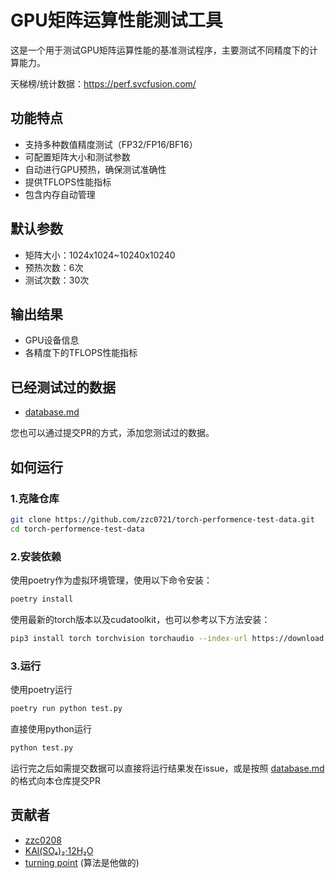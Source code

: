 # GPU矩阵运算性能测试工具

这是一个用于测试GPU矩阵运算性能的基准测试程序，主要测试不同精度下的计算能力。

天梯榜/统计数据：https://perf.svcfusion.com/

## 功能特点

- 支持多种数值精度测试（FP32/FP16/BF16）
- 可配置矩阵大小和测试参数
- 自动进行GPU预热，确保测试准确性
- 提供TFLOPS性能指标
- 包含内存自动管理

## 默认参数

- 矩阵大小：1024x1024~10240x10240
- 预热次数：6次
- 测试次数：30次

## 输出结果

- GPU设备信息
- 各精度下的TFLOPS性能指标

## 已经测试过的数据

- [database.md](database.md)

您也可以通过提交PR的方式，添加您测试过的数据。

## 如何运行

### 1.克隆仓库
```bash
git clone https://github.com/zzc0721/torch-performence-test-data.git
cd torch-performence-test-data
```

### 2.安装依赖
使用poetry作为虚拟环境管理，使用以下命令安装：
```bash
poetry install
```
使用最新的torch版本以及cudatoolkit，也可以参考以下方法安装：
```bash
pip3 install torch torchvision torchaudio --index-url https://download.pytorch.org/whl/cu129
```

### 3.运行
使用poetry运行
```bash
poetry run python test.py
```
直接使用python运行
```bash
python test.py
```
运行完之后如需提交数据可以直接将运行结果发在issue，或是按照 [database.md](database.md) 的格式向本仓库提交PR

## 贡献者
- [zzc0208](https://github.com/zzc0208)
- [KAl(SO₄)₂·12H₂O](https://github.com/CN17161)
- [turning point](https://github.com/colstone)  (算法是他做的)
